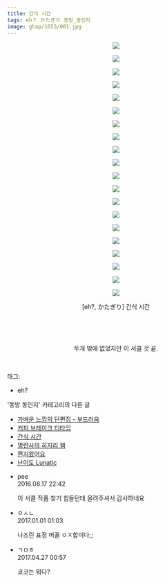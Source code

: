 ```yaml
---
title: 간식 시간
tags: eh？ かたぎり 동방_동인지
image: ghap/1653/001.jpg
---
```

<div class="article">
<p style="text-align: center; clear: none; float: none;"><img src="{{ site.nasurl }}/ghap/1653/001.jpg"/></p>
<p style="text-align: center; clear: none; float: none;"><img src="{{ site.nasurl }}/ghap/1653/002.jpg"/></p>
<p style="text-align: center; clear: none; float: none;"><img src="{{ site.nasurl }}/ghap/1653/003.jpg"/></p>
<p style="text-align: center; clear: none; float: none;"><img src="{{ site.nasurl }}/ghap/1653/004.jpg"/></p>
<p style="text-align: center; clear: none; float: none;"><img src="{{ site.nasurl }}/ghap/1653/005.jpg"/></p>
<p style="text-align: center; clear: none; float: none;"><img src="{{ site.nasurl }}/ghap/1653/006.jpg"/></p>
<p style="text-align: center; clear: none; float: none;"><img src="{{ site.nasurl }}/ghap/1653/007.jpg"/></p>
<p style="text-align: center; clear: none; float: none;"><img src="{{ site.nasurl }}/ghap/1653/008.jpg"/></p>
<p style="text-align: center; clear: none; float: none;"><img src="{{ site.nasurl }}/ghap/1653/009.jpg"/></p>
<p style="text-align: center; clear: none; float: none;"><img src="{{ site.nasurl }}/ghap/1653/010.jpg"/></p>
<p style="text-align: center; clear: none; float: none;"><img src="{{ site.nasurl }}/ghap/1653/011.jpg"/></p>
<p style="text-align: center; clear: none; float: none;"><img src="{{ site.nasurl }}/ghap/1653/012.jpg"/></p>
<p style="text-align: center; clear: none; float: none;"><img src="{{ site.nasurl }}/ghap/1653/013.jpg"/></p>
<p style="text-align: center; clear: none; float: none;"><img src="{{ site.nasurl }}/ghap/1653/014.jpg"/></p>
<p style="text-align: center; clear: none; float: none;"><img src="{{ site.nasurl }}/ghap/1653/015.jpg"/></p>
<p style="text-align: center; clear: none; float: none;"><img src="{{ site.nasurl }}/ghap/1653/016.jpg"/></p>
<p style="text-align: center; clear: none; float: none;"><img src="{{ site.nasurl }}/ghap/1653/017.jpg"/></p>
<p style="text-align: center; clear: none; float: none;"><img src="{{ site.nasurl }}/ghap/1653/018.jpg"/></p>
<p style="text-align: center; clear: none; float: none;"><img src="{{ site.nasurl }}/ghap/1653/019.jpg"/></p>
<p style="text-align: center; clear: none; float: none;"><img src="{{ site.nasurl }}/ghap/1653/020.jpg"/></p>
<p style="text-align: center; clear: none; float: none;">[eh?, かたぎり] 간식 시간</p>
<p style="text-align: center; clear: none; float: none;"><br/></p>
<p style="text-align: center; clear: none; float: none;"><br/></p>
<p style="text-align: center; clear: none; float: none;">두개 밖에 없었지만 이 서클 것 끝.</p>
<p><br/></p>
</div><div class="tagTrail">
<p>태그: </p>
<ul>
<li>eh?</li>
</ul>
</div><div class="another">
<p>'동방 동인지' 카테고리의 다른 글</p>
<ul>
<li><a href="/2016-08-17-ghap_1657">가벼운 느낌의 단편집 - 부드러움</a></li>
<li><a href="/2016-08-17-ghap_1656">커피 브레이크 티타임</a></li>
<li><a href="/2016-08-17-ghap_1653">간식 시간</a></li>
<li><a href="/2016-08-17-ghap_1652">명련사의 히지리 햄</a></li>
<li><a href="/2016-08-17-ghap_1651">편지왔어요</a></li>
<li><a href="/2016-08-17-ghap_1650">난이도 Lunatic</a></li>
</ul>
</div><div class="cb_module cb_fluid">
<div class="cb_wrt cb_profile">
<div class="comment">
<ul>
<li class="cb_thumb_off" id="comment14784007">
<div class="cb_comment_area">
<div class="cb_info_area">
<div class="cb_section">
<span class="cb_nick_name">pee</span>
</div>
<div class="cb_section">
<span class="cb_date">2016.08.17 22:42 </span>
</div>
</div>
<div class="cb_dsc_comment">
<p class="cb_dsc">
											이 서클 작품 찾기 힘들던데 올려주셔서 감사하네요
										</p>
</div>
</div></li>
<li class="cb_thumb_off" id="comment14880575">
<div class="cb_comment_area">
<div class="cb_info_area">
<div class="cb_section">
<span class="cb_nick_name">ㅇㅅㄴ</span>
</div>
<div class="cb_section">
<span class="cb_date">2017.01.01 01:03 </span>
</div>
</div>
<div class="cb_dsc_comment">
<p class="cb_dsc">
											나즈린 표정 머꼴 ㅇㅈ합미다;; 
										</p>
</div>
</div></li>
<li class="cb_thumb_off" id="comment14975344">
<div class="cb_comment_area">
<div class="cb_info_area">
<div class="cb_section">
<span class="cb_nick_name">ㄱㅁㅎ</span>
</div>
<div class="cb_section">
<span class="cb_date">2017.04.27 00:57 </span>
</div>
</div>
<div class="cb_dsc_comment">
<p class="cb_dsc">
											쿄코는 뭐다?
										</p>
</div>
</div></li>
</ul>
</div>
</div><!-- commentList close -->
</div>